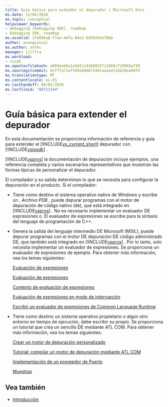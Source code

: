 ```yaml
---
title: Guía básica para extender el depurador | Microsoft Docs
ms.date: 11/04/2016
ms.topic: conceptual
helpviewer_keywords:
- debugging [Debugging SDK], roadmap
- Debugging SDK, roadmap
ms.assetid: 1f4096a8-f7aa-4dfa-84e1-6d59263e70bb
author: acangialosi
ms.author: anthc
manager: jillfra
ms.workload:
- vssdk
ms.openlocfilehash: e809eeb6a1a5d2c24368932713d69c7199b5af38
ms.sourcegitcommit: 6cfffa72af599a9d667249caaaa411bb28ea69fd
ms.translationtype: MT
ms.contentlocale: es-ES
ms.lasthandoff: 09/02/2020
ms.locfileid: "80713144"
---
```

# <a name="roadmap-for-extending-the-debugger"></a>Guía básica para extender el depurador
En esta documentación se proporciona información de referencia y guía para extender el [!INCLUDE[vs_current_short](../../code-quality/includes/vs_current_short_md.md)] depurador con [!INCLUDE[vsipsdk](../../extensibility/includes/vsipsdk_md.md)] .

 [!INCLUDE[vsprvs](../../code-quality/includes/vsprvs_md.md)] la documentación de depuración incluye ejemplos, una referencia completa y varios escenarios representativos que muestran las formas típicas de personalizar el depurador.

 El compilador y su salida determinan lo que se necesita para configurar la depuración en el producto. Si el compilador:

- Tiene como destino el sistema operativo nativo de Windows y escribe un *. Archivo PDB* , puede depurar programas con el motor de depuración de código nativo (de), que está integrado en [!INCLUDE[vsprvs](../../code-quality/includes/vsprvs_md.md)] . No es necesario implementar un evaluador DE expresiones o. El evaluador de expresiones se escribe para la sintaxis del lenguaje de programación de C++.

- Genera la salida del lenguaje intermedio DE Microsoft (MSIL), puede depurar programas con el motor DE depuración DE código administrado DE, que también está integrado en [!INCLUDE[vsprvs](../../code-quality/includes/vsprvs_md.md)] . Por lo tanto, solo necesita implementar un evaluador de expresiones. Se proporciona un evaluador de expresiones de ejemplo. Para obtener más información, vea los temas siguientes:

   [Evaluación de expresiones](../../extensibility/debugger/expression-evaluation-visual-studio-debugging-sdk.md)

   [Evaluación de expresiones](../../extensibility/debugger/evaluating-expressions.md)

   [Contexto de evaluación de expresiones](../../extensibility/debugger/expression-evaluation-context.md)

   [Evaluación de expresiones en modo de interrupción](../../extensibility/debugger/expression-evaluation-in-break-mode.md)

   [Escribir un evaluador de expresiones de Common Language Runtime](../../extensibility/debugger/writing-a-common-language-runtime-expression-evaluator.md)

- Tiene como destino un sistema operativo propietario o algún otro entorno en tiempo de ejecución, debe escribir su propio. Se proporciona un tutorial que crea un sencillo DE mediante ATL COM. Para obtener más información, vea los temas siguientes:

   [Crear un motor de depuración personalizado](../../extensibility/debugger/creating-a-custom-debug-engine.md)

   [Tutorial: compilar un motor de depuración mediante ATL COM](https://msdn.microsoft.com/library/9097b71e-1fe7-48f7-bc00-009e25940c24)

   [Implementación de un proveedor de Puerto](../../extensibility/debugger/implementing-a-port-supplier.md)

   [Muestras](../../extensibility/debugger/visual-studio-debugging-samples.md)

## <a name="see-also"></a>Vea también
- [Introducción](../../extensibility/debugger/getting-started-with-debugger-extensibility.md)
